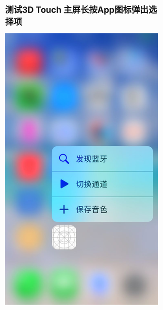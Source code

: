 # 测试3D Touch  主屏长按App图标弹出选择项

![image](https://github.com/qq2223996838/test3DTouch/blob/master/3dimg.jpg)

